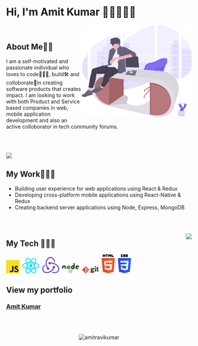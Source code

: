 # Hi, I'm Amit Kumar 👋🏼👨🏻‍💻



<img align="right" width="300" src="undraw_on_the_office_fbfs.svg"/>

</br>

## **About Me**🧔🏻

I am a self-motivated and passionate  individual who loves to code👨🏻‍💻, build🛠 and colloborate🤝in creating software products that creates impact. I am looking to work with both Product and Service based companies in web, mobile application development and also an active colloborator in tech community forums.



</br></br>

<img align="left" width="300" src="undraw_developer_activity_bv83.svg"/>

</br>

## **My Work**👨🏻‍💻

- Building user experience for web applications using React & Redux
- Developing cross-platform mobile applications using React-Native & Redux
- Creating backend server applications using Node, Express, MongoDB

</br></br>

 <img  align="right" src="https://github-readme-stats.vercel.app/api?username=amitravikumar&show_icons=true&text_color=fff&icon_color=00C853&title_color=00C853&bg_color=202020">

## **My Tech** 👨🏻‍🔧

<img width="36px" alt="javascript" src="javascript.svg">&nbsp;
<img width="46px" alt="react" src="react.svg">&nbsp;
<img width="46px" alt="redux" src="redux.svg">&nbsp;
<img width="46px" alt="nodejs" src="nodejs.svg">&nbsp;
<img width="46px" alt="git" src="git.svg">&nbsp;
<img width="36px" alt="html" src="html-5.svg">&nbsp;
<img width="36px" alt="css" src="css-3.svg">&nbsp;


## **View my portfolio** 

### **<a href="https://amitravikumar.github.io" target="_blank">Amit Kumar</a>**

</br>
</br>

<p align="center"> <img src="https://komarev.com/ghpvc/?username=amitravikumar" alt="amitravikumar" /> </p>
